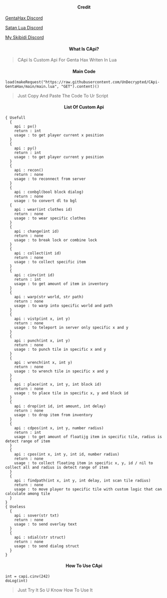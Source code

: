 <h4 align="center">Credit</h4>

[GentaHax Discord](https://discord.com/invite/genta7740)

[Satan Lua Discord](https://discord.com/invite/hEyMkPMj)

[My Skibidi Discord](https://discord.com/invite/Gd44CJYX)

<h4 align="center">What Is CApi?</h4>

> CApi Is Custom Api For Genta Hax Writen In Lua

<h4 align="center">Main Code</h4>

```
load(makeRequest("https://raw.githubusercontent.com/UnDecrypted/CApi-GentaHax/main/main.lua", "GET").content)()
```

> Just Copy And Paste The Code To Ur Script

<h4 align="center">List Of Custom Api</h4>

```
{ Usefull
  {
    api : px()
    return : int
    usage : to get player current x position
  }
  {
    api : py()
    return : int
    usage : to get player current y position
  }
  {
    api : recon()
    return : none
    usage : to reconnect from server
  }
  {
    api : conbgl(bool block dialog)
    return : none
    usage : to convert dl to bgl
  {
    api : wear(int clothes id)
    return : none
    usage : to wear specific clothes
  }
  {
    api : change(int id)
    return : none
    usage : to break lock or combine lock
  }
  {
    api : collect(int id)
    return : none
    usage : to collect specific item
  }
  {
    api : cinv(int id)
    return : int
    usage : to get amount of item in inventory
  }
  {
    api : warp(str world, str path)
    return : none
    usage : to warp into specific world and path
  }
  {
    api : vistp(int x, int y)
    return : none
    usage : to teleport in server only specific x and y
  }
  {
    api : punch(int x, int y)
    return : none
    usage : to punch tile in specific x and y
  }
  {
    api : wrench(int x, int y)
    return : none
    usage : to wrench tile in specific x and y
  }
  {
    api : place(int x, int y, int block id)
    return : none
    usage : to place tile in specific x, y and block id
  }
  {
    api : drop(int id, int amount, int delay)
    return : none
    usage : to drop item from inventory
  }
  {
    api : cdpos(int x, int y, number radius)
    return : int
    usage : to get amount of floatijg item in specific tile, radius is detect range of item
  }
  {
    api : cpos(int x, int y, int id, number radius)
    return : none
    usage : to collect floating item in specific x, y, id / nil to collect all and radius is detect range of item
  }
  {
    api : findpath(int x, int y, int delay, int scan tile radius)
    return : none
    usage : to move player to specific tile with custom logic that can calculate among tile
  }
}
{ Useless
  {
    api : sover(str txt)
    return : none
    usage : to send overlay text
  }
  {
    api : sdial(str struct)
    return : none
    usage : to send dialog struct
  }
}
```

<h4 align="center">How To Use CApi</h4>

```
int = capi.cinv(242)
doLog(int)
```

> Just Try It So U Know How To Use It

